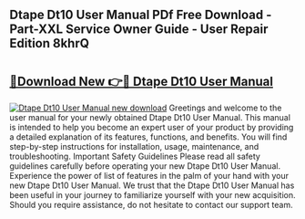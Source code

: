 ## Dtape Dt10 User Manual PDf Free Download - Part-XXL Service Owner Guide - User Repair Edition 8khrQ

# <h2><a href="http://bc36994.oget.top/?id=Dtape+Dt10+User+Manual">🔗Download New 👉🔴 Dtape Dt10 User Manual</a></h2>

[![Dtape Dt10 User Manual new download](https://i.imgur.com/5g1atiW.png)](http://bc36994.oget.top/?id=Dtape+Dt10+User+Manual)
Greetings and welcome to the user manual for your newly obtained Dtape Dt10 User Manual. This manual is intended to help you become an expert user of your product by providing a detailed explanation of its features, functions, and benefits. You will find step-by-step instructions for installation, usage, maintenance, and troubleshooting. Important Safety Guidelines Please read all safety guidelines carefully before operating your new Dtape Dt10 User Manual. Experience the power of list of features in the palm of your hand with your new Dtape Dt10 User Manual. We trust that the Dtape Dt10 User Manual has been useful in your journey to familiarize yourself with your new acquisition. Should you require assistance, do not hesitate to contact our support team.
